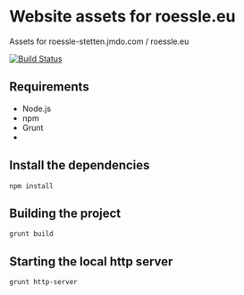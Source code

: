 # Website assets for roessle.eu

Assets for roessle-stetten.jmdo.com / roessle.eu

[![Build Status](https://circleci.com/gh/roessle/website-assets.svg?style=shield)](https://circleci.com/gh/roessle/website-assets)

## Requirements

* Node.js
* npm
* Grunt
* 
## Install the dependencies

```shell
npm install
```

## Building the project

```shell
grunt build
```

## Starting the local http server

```shell
grunt http-server
```
